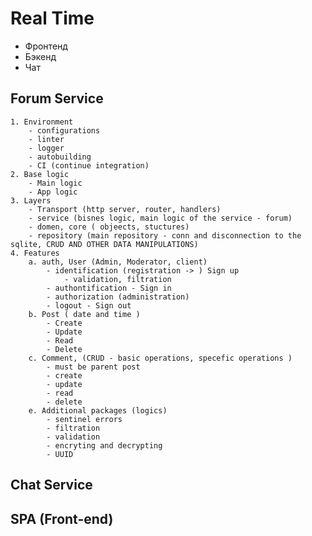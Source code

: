 # Real Time 

- Фронтенд
- Бэкенд 
- Чат 

## Forum Service

    1. Environment
        - configurations
        - linter
        - logger
        - autobuilding
        - CI (continue integration)
    2. Base logic
        - Main logic
        - App logic
    3. Layers
        - Transport (http server, router, handlers)
        - service (bisnes logic, main logic of the service - forum)
        - domen, core ( objeects, stuctures)
        - repository (main repository - conn and disconnection to the sqlite, CRUD AND OTHER DATA MANIPULATIONS)
    4. Features
        a. auth, User (Admin, Moderator, client)
            - identification (registration -> ) Sign up
                - validation, filtration
            - authontification - Sign in
            - authorization (administration)
            - logout - Sign out
        b. Post ( date and time )
            - Create 
            - Update
            - Read
            - Delete
        c. Comment, (CRUD - basic operations, specefic operations )
            - must be parent post
            - create
            - update
            - read
            - delete
        e. Additional packages (logics)
            - sentinel errors
            - filtration
            - validation
            - encryting and decrypting
            - UUID


## Chat Service

## SPA (Front-end)


